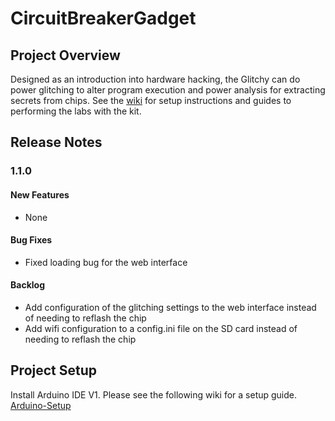 # CircuitBreakerGadget

## Project Overview
Designed as an introduction into hardware hacking, the Glitchy can do power glitching to alter program execution and power analysis for extracting secrets from chips. 
See the [wiki](https://github.com/miswired/glitchy/wiki) for setup instructions and guides to performing the labs with the kit.

## Release Notes
### 1.1.0
#### New Features
* None

#### Bug Fixes
* Fixed loading bug for the web interface

#### Backlog

* Add configuration of the glitching settings to the web interface instead of needing to reflash the chip
* Add wifi configuration to a config.ini file on the SD card instead of needing to reflash the chip

## Project Setup
Install Arduino IDE V1. Please see the following wiki for a setup guide. [Arduino-Setup](https://github.com/miswired/glitchy/wiki/Guide-%E2%80%90-Arduino-Setup)  
